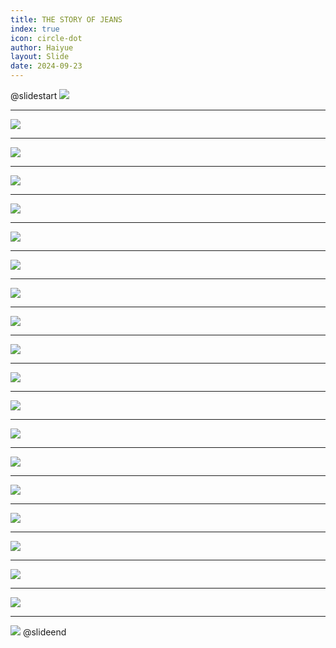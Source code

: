 ```yaml
---
title: THE STORY OF JEANS
index: true
icon: circle-dot
author: Haiyue
layout: Slide
date: 2024-09-23
---
```

 
@slidestart
![](/reading/english/Level-M/THE%20STORY%20OF%20JEANS/001.webp)

---

![](/reading/english/Level-M/THE%20STORY%20OF%20JEANS/002.webp)

---

![](/reading/english/Level-M/THE%20STORY%20OF%20JEANS/003.webp)

---

![](/reading/english/Level-M/THE%20STORY%20OF%20JEANS/004.webp)

---

![](/reading/english/Level-M/THE%20STORY%20OF%20JEANS/005.webp)

---

![](/reading/english/Level-M/THE%20STORY%20OF%20JEANS/006.webp)

---

![](/reading/english/Level-M/THE%20STORY%20OF%20JEANS/007.webp)

---

![](/reading/english/Level-M/THE%20STORY%20OF%20JEANS/008.webp)

---

![](/reading/english/Level-M/THE%20STORY%20OF%20JEANS/009.webp)

---

![](/reading/english/Level-M/THE%20STORY%20OF%20JEANS/010.webp)

---

![](/reading/english/Level-M/THE%20STORY%20OF%20JEANS/011.webp)

---

![](/reading/english/Level-M/THE%20STORY%20OF%20JEANS/012.webp)

---

![](/reading/english/Level-M/THE%20STORY%20OF%20JEANS/013.webp)

---

![](/reading/english/Level-M/THE%20STORY%20OF%20JEANS/014.webp)

---

![](/reading/english/Level-M/THE%20STORY%20OF%20JEANS/015.webp)

---

![](/reading/english/Level-M/THE%20STORY%20OF%20JEANS/016.webp)

---

![](/reading/english/Level-M/THE%20STORY%20OF%20JEANS/017.webp)

---

![](/reading/english/Level-M/THE%20STORY%20OF%20JEANS/018.webp)

---

![](/reading/english/Level-M/THE%20STORY%20OF%20JEANS/019.webp)

---

![](/reading/english/Level-M/THE%20STORY%20OF%20JEANS/020.webp)
@slideend